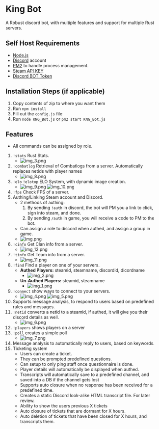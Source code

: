 # King Bot

A Robust discord bot, with multiple features and support for multiple Rust servers.

## Self Host Requirements

- [Node.js](http://nodejs.org/)
- [Discord](https://discordapp.com/) account
- [PM2]() to handle process management.
- [Steam API KEY]()
- [Discord BOT Token]()

## Installation Steps (if applicable)

1. Copy contents of zip to where you want them
2. Run `npm install`
3. Fill out the `config.js` file
3. Run `node KNG_Bot.js` or `pm2 start KNG_Bot.js`

## Features
* All commands can be assigned by role.

1. `!stats` Rust Stats.
   * ![img_3.png](img_3.png)
2. `!combatlog` Retrieval of Combatlogs from a server. Automatically replaces netids with player names
   * ![img_8.png](img_8.png)
3. `!elo` `!elotop` ELO System, with dynamic image creation.
   * ![img_9.png](img_9.png) ![img_10.png](img_10.png)
4. `!fps` Check FPS of a server.
5. Authing/Linking Steam account and Discord.
   * 2 methods of authing:
     1. By sending `!auth` in discord, the bot will PM you a link to click, sign into steam, and done.
     2. By sending `/auth` in game, you will receive a code to PM to the bot.
   * Can assign a role to discord when authed, and assign a group in game.
   * ![img.png](img.png)
6. `!cinfo` Get Clan info from a server.
   * ![img_12.png](img_12.png)
7. `!tinfo` Get Team info from a server.
   * ![img_11.png](img_11.png)
8. `!find` Find a player on one of your servers.
    * **Authed Players:** steamid, steamname, discordid, dicordname
      * ![img_2.png](img_2.png)
    * **Un-Authed Players:** steamid, steamname
      * ![img_1.png](img_1.png)
9. `!connect` show ways to connect to your servers.
   * ![img_4.png](img_4.png) ![img_5.png](img_5.png)
10. Supports message analysis, to respond to users based on predefined rules and messages.
11. `!netid` converts a netid to a steamid, if authed, it will give you their discord details as well.
    * ![img_6.png](img_6.png)
12. `!players` shows players on a server
13. `!poll` creates a simple poll
    * ![img_7.png](img_7.png)
14. Message analysis to automatically reply to users, based on keywords.
15. Ticketing system
    * Users can create a ticket.
    * They can be prompted predefined questions.
    * Can setup to only ping staff once questionnaire is done.
    * Player details will automatically be displayed when authed.
    * Transcripts will automatically save to a predefined channel, and saved into a DB if the channel gets lost
    * Supports auto closure when no response has been received for a predefined time.
    * Creates a static Discord look-alike HTML transcript file. For later review.
    * Ability to show the users previous X tickets
    * Auto closure of tickets that are dormant for X hours.
    * Auto deletion of tickets that have been closed for X hours, and transcripts them.